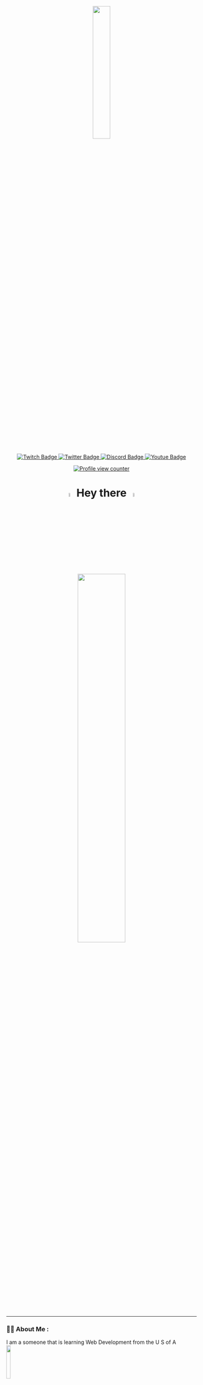 <p align="center" width="100%">
  <a href="https://media.giphy.com/media/KoNYPNsRlbkCWD2ykO/giphy.gif"><img width="30%"  src="https://media.giphy.com/media/KoNYPNsRlbkCWD2ykO/giphy.gif"></a>
</p>

<p align="center" width="100%">
 <a href="https://www.twitch.tv/neverendingchapters">
    <img src="https://img.shields.io/badge/twitch-blueviolet?logo=twitch&logoColor=white&style=for-the-badge" alt="Twitch Badge"/>
   </a>
 <a href="https://twitter.com/NeverEndingChap">
   <img src="https://img.shields.io/badge/Twitter-blue?logo=twitter&logoColor=white&style=for-the-badge" alt="Twitter Badge"/>
  </a>
 <a href="https://discord.com/users/244920282333184001">
   <img src="https://img.shields.io/badge/discord-blue?logo=discord&logoColor=white&style=for-the-badge" alt="Discord Badge"/>
  </a>
  <a href="https://www.youtube.com/channel/UCd-C87cgJCOlzSgOrn_iKOQ">
   <img src="https://img.shields.io/badge/YouTube-red?logo=youtube&logoColor=white&style=for-the-badge" alt="Youtue Badge"/>
  </a>
</p>

<p align="center" width="100%">
 <a href="https://github.com/NEChapters/">
   <img src="https://komarev.com/ghpvc/?username=NEChapters&style=flat&color=blue" alt="Profile view counter"/>
  </a>
 </p>

<h1 align="center" width="100%">
  <img src="https://media.giphy.com/media/hvRJCLFzcasrR4ia7z/giphy.gif" width="5%"/>
  Hey there
  <img src="https://media.giphy.com/media/hvRJCLFzcasrR4ia7z/giphy.gif" width="5%"/>
 </h1>

<p align="center" width="100%">
  <img src="https://media.giphy.com/media/Z9mnGHAh5i6hy9yRag/giphy.gif" width="50%"/>
</p>

---

### :technologist: About Me :

I am a someone that is learning Web Development from the U S of A <img src="https://media.giphy.com/media/UQ1EI1ML2ABQdbebup/giphy.gif" width="15%">
- :timer_clock: In my free time, I am learning Web Dev and discord bot dev
- :mailbox: How to reach me: [Discord](https://discord.com/users/244920282333184001)

---
### My Git Stats
[![GitHub Streak](http://github-readme-streak-stats.herokuapp.com?user=NEChapters&theme=github-dark-blue&hide_border=true?count_private=true&date_format=M%20j%5B%2C%20Y%5D)](https://git.io/streak-stats)
<!---
[![Top Langs](https://github-readme-stats.vercel.app/api/top-langs/?username=NEChapters&layout=compact&theme=github-dark-blue?count_private=true)](https://github.com/anuraghazra/github-readme-stats)
--->
